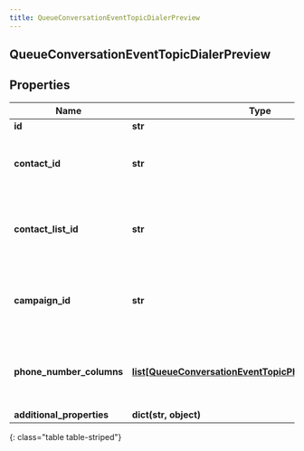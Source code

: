 ```yaml
---
title: QueueConversationEventTopicDialerPreview
---
```

## QueueConversationEventTopicDialerPreview

## Properties

|Name | Type | Description | Notes|
|------------ | ------------- | ------------- | -------------|
| **id** | **str** |  | [optional] |
| **contact_id** | **str** | The contact associated with this preview data pop | [optional] |
| **contact_list_id** | **str** | The contactList associated with this preview data pop. | [optional] |
| **campaign_id** | **str** | The campaignId associated with this preview data pop. | [optional] |
| **phone_number_columns** | [**list[QueueConversationEventTopicPhoneNumberColumn]**](QueueConversationEventTopicPhoneNumberColumn.html) | The phone number columns associated with this campaign | [optional] |
| **additional_properties** | **dict(str, object)** |  | [optional] |
{: class="table table-striped"}


